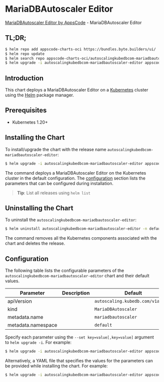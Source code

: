 # MariaDBAutoscaler Editor

[MariaDBAutoscaler Editor by AppsCode](https://byte.builders) - MariaDBAutoscaler Editor

## TL;DR;

```bash
$ helm repo add appscode-charts-oci https://bundles.byte.builders/ui/
$ helm repo update
$ helm search repo appscode-charts-oci/autoscalingkubedbcom-mariadbautoscaler-editor --version=v0.5.0
$ helm upgrade -i autoscalingkubedbcom-mariadbautoscaler-editor appscode-charts-oci/autoscalingkubedbcom-mariadbautoscaler-editor -n default --create-namespace --version=v0.5.0
```

## Introduction

This chart deploys a MariaDBAutoscaler Editor on a [Kubernetes](http://kubernetes.io) cluster using the [Helm](https://helm.sh) package manager.

## Prerequisites

- Kubernetes 1.20+

## Installing the Chart

To install/upgrade the chart with the release name `autoscalingkubedbcom-mariadbautoscaler-editor`:

```bash
$ helm upgrade -i autoscalingkubedbcom-mariadbautoscaler-editor appscode-charts-oci/autoscalingkubedbcom-mariadbautoscaler-editor -n default --create-namespace --version=v0.5.0
```

The command deploys a MariaDBAutoscaler Editor on the Kubernetes cluster in the default configuration. The [configuration](#configuration) section lists the parameters that can be configured during installation.

> **Tip**: List all releases using `helm list`

## Uninstalling the Chart

To uninstall the `autoscalingkubedbcom-mariadbautoscaler-editor`:

```bash
$ helm uninstall autoscalingkubedbcom-mariadbautoscaler-editor -n default
```

The command removes all the Kubernetes components associated with the chart and deletes the release.

## Configuration

The following table lists the configurable parameters of the `autoscalingkubedbcom-mariadbautoscaler-editor` chart and their default values.

|     Parameter      | Description |                   Default                    |
|--------------------|-------------|----------------------------------------------|
| apiVersion         |             | <code>autoscaling.kubedb.com/v1alpha1</code> |
| kind               |             | <code>MariaDBAutoscaler</code>               |
| metadata.name      |             | <code>mariadbautoscaler</code>               |
| metadata.namespace |             | <code>default</code>                         |


Specify each parameter using the `--set key=value[,key=value]` argument to `helm upgrade -i`. For example:

```bash
$ helm upgrade -i autoscalingkubedbcom-mariadbautoscaler-editor appscode-charts-oci/autoscalingkubedbcom-mariadbautoscaler-editor -n default --create-namespace --version=v0.5.0 --set apiVersion=autoscaling.kubedb.com/v1alpha1
```

Alternatively, a YAML file that specifies the values for the parameters can be provided while
installing the chart. For example:

```bash
$ helm upgrade -i autoscalingkubedbcom-mariadbautoscaler-editor appscode-charts-oci/autoscalingkubedbcom-mariadbautoscaler-editor -n default --create-namespace --version=v0.5.0 --values values.yaml
```

